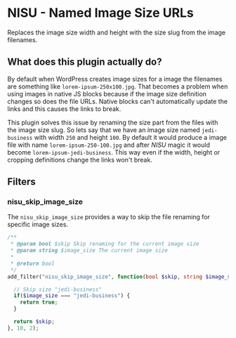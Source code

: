 # NISU - Named Image Size URLs

Replaces the image size width and height with the size slug from the image filenames. 


## What does this plugin actually do?

By default when WordPress creates image sizes for a image the filenames are something like `lorem-ipsum-250x100.jpg`. That becomes a problem when using images in native JS blocks because if the image size definition changes so does the file URLs. Native blocks can't automatically update the links and this causes the links to break. 

This plugin solves this issue by renaming the size part from the files with the image size slug. So lets say that we have an image size named `jedi-business` with width `250` and height `100`. By default it would produce a image file with name `lorem-ipsum-250-100.jpg` and after *NISU* magic it would become `lorem-ipsum-jedi-business`. This way even if the width, height or cropping definitions change the links won't break. 


## Filters


### nisu_skip_image_size

The `nisu_skip_image_size` provides a way to skip the file renaming for specific image sizes. 

```php
/**
 * @param bool $skip Skip renaming for the current image size
 * @param string $image_size The current image size
 * 
 * @return bool
 */
add_filter("nisu_skip_image_size", function(bool $skip, string $image_size){

  // Skip size "jedi-business"
  if($image_size === "jedi-business") {
    return true;
  }

  return $skip;
}, 10, 2);

```
